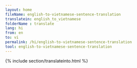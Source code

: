 ```yaml
---
layout: home
fileName: english-to-vietnamese-sentence-translation
translatein: english_to_vietnamese
folderName : translate
lang: hi
from: en
to: vi
permalink: /hi/english-to-vietnamese-sentence-translation
tool: english-to-vietnamese-sentence-translation
---
```

{% include section/translateinto.html %}